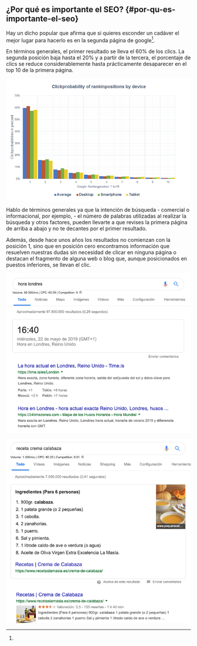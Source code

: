 ## ¿Por qué es importante el SEO? {#por-qu-es-importante-el-seo}

Hay un dicho popular que afirma que si quieres esconder un cadáver el mejor lugar para hacerlo es en la segunda página de google[^a].

En términos generales, el primer resultado se lleva el 60% de los clics. La segunda posición baja hasta el 20% y a partir de la tercera, el porcentaje de clics se reduce considerablemente hasta prácticamente desaparecer en el top 10 de la primera página.

![](/img/image34.png)

Hablo de términos generales ya que la intención de búsqueda - comercial o informacional, por ejemplo, - el número de palabras utilizadas al realizar la búsqueda y otros factores, pueden llevarte a que revises la primera página de arriba a abajo y no te decantes por el primer resultado.

Además, desde hace unos años los resultados no comienzan con la posición 1, sino que en posición cero encontramos información que resuelven nuestras dudas sin necesidad de clicar en ninguna página o destacan el fragmento de alguna web o blog que, aunque posicionados en puestos inferiores, se llevan el clic.

![](/img/image36.png)

![](/img/image35.png)

[^a]: